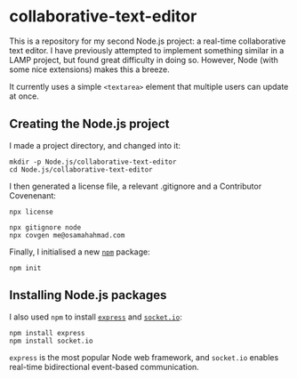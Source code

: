 # collaborative-text-editor

This is a repository for my second Node.js project: a real-time collaborative text editor. I have previously attempted to implement something similar in a LAMP project, but found great difficulty in doing so. However, Node (with some nice extensions) makes this a breeze.

It currently uses a simple `<textarea>` element that multiple users can update at once.

## Creating the Node.js project
I made a project directory, and changed into it:
```
mkdir -p Node.js/collaborative-text-editor
cd Node.js/collaborative-text-editor
```
I then generated a license file, a relevant .gitignore and a Contributor Covenenant:
```
npx license
```
```
npx gitignore node
npx covgen me@osamahahmad.com
```
Finally, I initialised a new [`npm`](https://www.npmjs.com/) package:
```
npm init
```

## Installing Node.js packages
I also used `npm` to install [`express`](https://www.npmjs.com/package/express) and [`socket.io`](https://www.npmjs.com/package/socket.io):
```
npm install express
npm install socket.io
```
`express` is the most popular Node web framework, and `socket.io` enables real-time bidirectional event-based communication.
